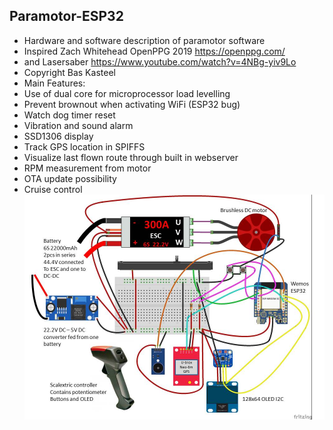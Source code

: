 ## Paramotor-ESP32
* Hardware and software description of paramotor software
* Inspired Zach Whitehead OpenPPG 2019 https://openppg.com/
* and Lasersaber https://www.youtube.com/watch?v=4NBg-yiv9Lo
* Copyright Bas Kasteel
* Main Features:
* Use of dual core for microprocessor load levelling 
* Prevent brownout when activating WiFi (ESP32 bug)
* Watch dog timer reset
* Vibration and sound alarm
* SSD1306 display
* Track GPS location in SPIFFS
* Visualize last flown route through built in webserver
* RPM measurement from motor
*  OTA update possibility
*  Cruise control
![text](https://github.com/krulkip/Paramotor-ESP32/blob/master/Paramotorv006.jpg?raw=true)
